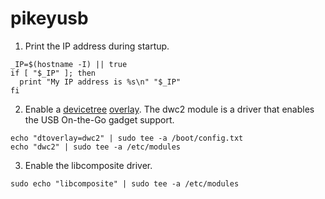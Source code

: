 # pikeyusb

1. Print the IP address during startup.
  ```
  _IP=$(hostname -I) || true
  if [ "$_IP" ]; then
    print "My IP address is %s\n" "$_IP"
  fi
  ```

2. Enable a [devicetree](https://en.wikipedia.org/wiki/Devicetree) [overlay](https://www.kernel.org/doc/html/latest/devicetree/index.html#devicetree-overlays).  The dwc2 module is a driver that enables the USB On-the-Go gadget support.
  ```
  echo "dtoverlay=dwc2" | sudo tee -a /boot/config.txt
  echo "dwc2" | sudo tee -a /etc/modules
  ```

3. Enable the libcomposite driver.
  ```
  sudo echo "libcomposite" | sudo tee -a /etc/modules
  ```

